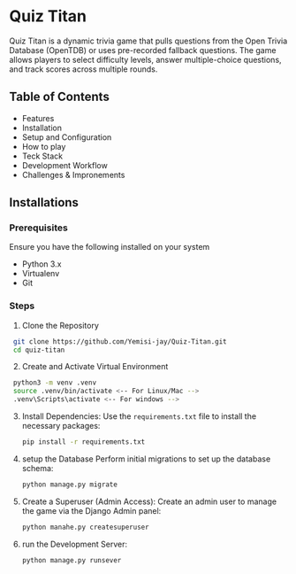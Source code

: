 # Quiz Titan
Quiz Titan is a dynamic trivia game that pulls questions from the Open Trivia
Database (OpenTDB) or uses pre-recorded fallback questions. The game allows
players to select difficulty levels, answer multiple-choice questions, and
track scores across multiple rounds.

## Table of Contents
+ Features
+ Installation
+ Setup and Configuration
+ How to play
+ Teck Stack
+ Development Workflow
+ Challenges & Impronements

## Installations
### Prerequisites
Ensure you have the following installed on your system
+ Python 3.x
+ Virtualenv
+ Git

### Steps
1. Clone the Repository
 ```bash
  git clone https://github.com/Yemisi-jay/Quiz-Titan.git
  cd quiz-titan
  ```

2. Create and Activate Virtual Environment
 ```bash
  python3 -m venv .venv
  source .venv/bin/activate <-- For Linux/Mac -->
  .venv\Scripts\activate <-- For windows -->
 ```
3. Install Dependencies:
   Use the `requirements.txt` file to install the necessary packages:
   ```bash
   pip install -r requirements.txt
   ```
 4. setup the Database
    Perform initial migrations to set up the database schema:
    ```bash
    python manage.py migrate
    ```
5. Create a Superuser (Admin Access):
   Create an admin user to manage the game via the Django Admin panel:
   ```bash
   python manahe.py createsuperuser
   ```
6. run the Development Server:
   ```bash
   python manage.py runsever
   ```
    
   

